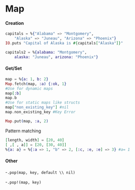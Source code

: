 # Map

#### Creation

```elixir
capitals = %{"Alabama" => "Montgomery",
	"Alaska" => "Juneau", "Arizona" => "Phoenix"}
IO.puts "Capital of Alaska is #{capitals["Alaska"]}"

capitals2 = %{alabama: "Montgomery",
	alaska: "Juneau", arizona: "Phoenix"}
```

#### Get/Set

```elixir
map = %{a: 1, b: 2}
Map.fetch(map, :a) {:ok, 1}
#Use for dynamic maps
map[:b]
map.b
#Use for static maps like structs
map["non_existing_key"] #nil
map.non_existing_key #Key Error
```

```elixir
Map.put(map, :a, 2)
```

Pattern matching

```elixir
[length, width] = [20, 40]
[ ,[ , a]] = [20, [30, 40]]
%{a: a} = %{:a => 1, "b" => 2, [:c, :e, :e] => 3} #a= 1
```

#### Other

-`.pop(map, key, default \\ nil)`

-`.pop!(map, key)`